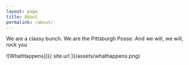 ```yaml
---
layout: page
title: About
permalink: /about/
---
```

We are a classy bunch.
We are the Pittsburgh Posse. And we will, we will, rock you

![WhatHappens]({{ site.url }}/assets/whathappens.png)
